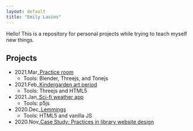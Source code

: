 ```yaml
---
layout: default
title: "Emily Lavins"
---
```


Hello! This is a repository for personal projects while trying to teach myself new things.

## Projects

- 2021.Mar_[Practice room](/practice_room/)
    - Tools: Blender, Threejs, and Tonejs
- 2021.Feb_[Kindergarden art period](/kinder_art/)
    - Tools: Threejs and HTML5
- 2021.Jan_[Sci-fi weather app](/weather/)
    - Tools: p5js
- 2020.Dec_[Lemmings](/lemmings/)
    - Tools: HTML5 and vanilla JS
- 2020.Nov_[Case Study: Practices in library website design](librarydesign/)
